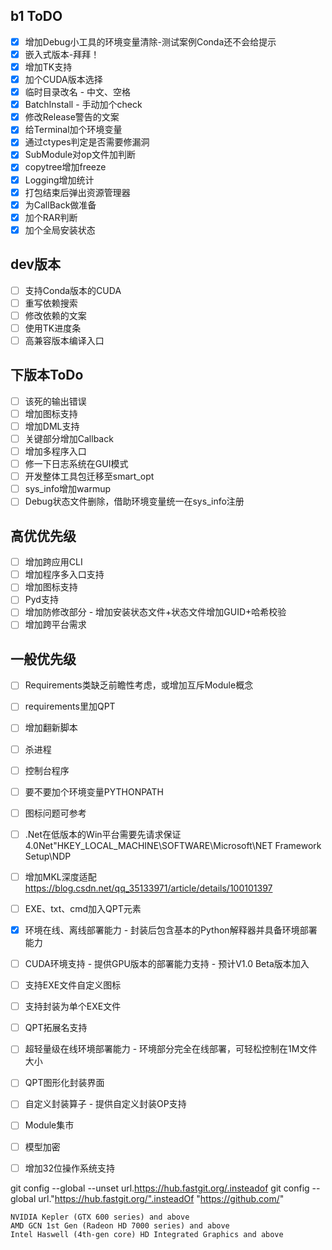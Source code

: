 ## b1 ToDO
- [x] 增加Debug小工具的环境变量清除-测试案例Conda还不会给提示
- [x] 嵌入式版本-拜拜！
- [x] 增加TK支持
- [x] 加个CUDA版本选择
- [x] 临时目录改名 - 中文、空格
- [x] BatchInstall - 手动加个check
- [x] 修改Release警告的文案
- [x] 给Terminal加个环境变量
- [x] 通过ctypes判定是否需要修漏洞
- [x] SubModule对op文件加判断
- [x] copytree增加freeze
- [x] Logging增加统计
- [x] 打包结束后弹出资源管理器
- [x] 为CallBack做准备
- [x] 加个RAR判断
- [x] 加个全局安装状态
## dev版本
- [ ] 支持Conda版本的CUDA
- [ ] 重写依赖搜索
- [ ] 修改依赖的文案
- [ ] 使用TK进度条
- [ ] 高兼容版本编译入口
## 下版本ToDo
- [ ] 该死的输出错误
- [ ] 增加图标支持
- [ ] 增加DML支持
- [ ] 关键部分增加Callback
- [ ] 增加多程序入口
- [ ] 修一下日志系统在GUI模式
- [ ] 开发整体工具包迁移至smart_opt
- [ ] sys_info增加warmup
- [ ] Debug状态文件删除，借助环境变量统一在sys_info注册
## 高优优先级
- [ ] 增加跨应用CLI
- [ ] 增加程序多入口支持
- [ ] 增加图标支持
- [ ] Pyd支持
- [ ] 增加防修改部分 - 增加安装状态文件+状态文件增加GUID+哈希校验
- [ ] 增加跨平台需求

## 一般优先级
- [ ] Requirements类缺乏前瞻性考虑，或增加互斥Module概念
- [ ] requirements里加QPT
- [ ] 增加翻新脚本
- [ ] 杀进程
- [ ] 控制台程序
- [ ] 要不要加个环境变量PYTHONPATH
- [ ] 图标问题可参考
- [ ] .Net在低版本的Win平台需要先请求保证4.0Net"HKEY_LOCAL_MACHINE\SOFTWARE\Microsoft\NET Framework Setup\NDP
- [ ] 增加MKL深度适配 https://blog.csdn.net/qq_35133971/article/details/100101397
- [ ] EXE、txt、cmd加入QPT元素

- [x] 环境在线、离线部署能力 - 封装后包含基本的Python解释器并具备环境部署能力
- [ ] CUDA环境支持 - 提供GPU版本的部署能力支持 - 预计V1.0 Beta版本加入
- [ ] 支持EXE文件自定义图标
- [ ] 支持封装为单个EXE文件
- [ ] QPT拓展名支持
- [ ] 超轻量级在线环境部署能力 - 环境部分完全在线部署，可轻松控制在1M文件大小
- [ ] QPT图形化封装界面
- [ ] 自定义封装算子 - 提供自定义封装OP支持
- [ ] Module集市
- [ ] 模型加密
- [ ] 增加32位操作系统支持

git config --global --unset url.https://hub.fastgit.org/.insteadof
git config --global url."https://hub.fastgit.org/".insteadOf "https://github.com/"

    NVIDIA Kepler (GTX 600 series) and above
    AMD GCN 1st Gen (Radeon HD 7000 series) and above
    Intel Haswell (4th-gen core) HD Integrated Graphics and above

